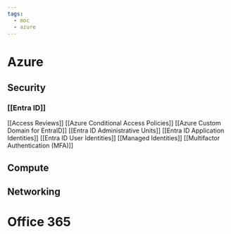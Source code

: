 ```yaml
---
tags:
  - moc
  - azure
---
```


# Azure

## Security
### [[Entra ID]]
[[Access Reviews]]
[[Azure Conditional Access Policies]]
[[Azure Custom Domain for EntraID]]
[[Entra ID Administrative Units]]
[[Entra ID Application Identities]]
[[Entra ID User Identities]]
[[Managed Identities]]
[[Multifactor Authentication (MFA)]]

## Compute

## Networking


# Office 365